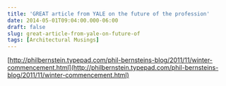 ```yaml
---
title: 'GREAT article from YALE on the future of the profession'
date: 2014-05-01T09:04:00.000-06:00
draft: false
slug: great-article-from-yale-on-future-of
tags: [Architectural Musings]
---
```


[http://philbernstein.typepad.com/phil-bernsteins-blog/2011/11/winter-commencement.html](http://philbernstein.typepad.com/phil-bernsteins-blog/2011/11/winter-commencement.html)
